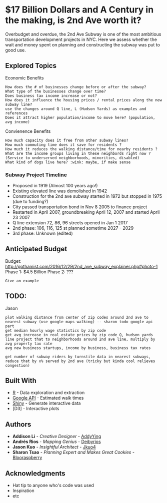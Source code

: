 # $17 Billion Dollars and A Century in the making, is 2nd Ave worth it?

Overbudget and overdue, the 2nd Ave Subway is one of the most ambitious transportation development projects in NYC. Here we assess whether the wait and money spent on planning and constructing the subway was put to good use.

## Explored Topics

Economic Benefits

```
How does the # of businesses change before or after the subway? 
What type of the businesses change over time?
Does business tax income increase or not? 
How does it influence the housing prices / rental prices along the new subway line?
use the changes around Q line, L (Hudson Yards) as examples and references
Does it attract higher population/income to move here? (population, avg income)

```
Convienence Benefits
```
How much capacity does it free from other subway lines?
How much commuting time does it save for residents ?
How much it reduces the walking distance/time for nearby residents ?  
What are the income groups living in these neighbords right now ? (Service to underserved neighborhoods, minorities, disabled)
What kind of dogs live here? :wink: maybe, if make sense 
```


### Subway Project Timeline

- Proposed in 1919 (Almost 100 years ago!)
- Existing elevated line was demolished in 1942
- Construction for the 2nd ave subway started in 1972 but stopped in 1975 (due to funding?)
- City passed transportation bond in Nov 8 2005 to finance project
- Restarted in April 2007, groundbreaking April 12, 2007 and started April 23 2007
- Q line extension 72, 86, 96 streets opened in Jan 1 2017
- 2nd phase: 106, 116, 125 st planned sometime 2027 - 2029
- 3rd phase: Unknown (edited)

## Anticipated Budget

Budget: 
http://gothamist.com/2016/12/29/2nd_ave_subway_explainer.php#photo-1
Phase 1: $4.5 Billion
Phase 2: ???

```
Give an example
```

## TODO:

Jason

```
plot walking distance from center of zip codes around 2nd ave to nearest subway (use google maps walking) -- sharon todo google api part
get median hourly wage statistics by zip code
get avg increase in real estate prices by zip code Q, hudson yards line project that to neighborhoods around 2nd ave line, multiply by avg property tax rate
avg new business startups, income by business, business tax rates

get number of subway riders by turnstile data in nearest subways, reduce that by x% served by 2nd ave (tricky but kinda cool relieves congestion)
```

## Built With

* [R](http://www.R.org) - Data exploration and extraction
* [Google API](https://www.google.com/) - Estimated walk times
* [Shiny](https://rometools.github.io/rome/) - Generate interactive data
* [D3] - Interactive plots


## Authors

* **Addison Li** - *Creative Designer* - [AddyYing](https://github.com/AddyYing)
* **Andrés Rios** - *Mapping Genius* - [Deibyrios](https://github.com/Deibyrios)
* **Jason Kuo** - *Insightful Architect* - [Jkuo4](https://github.com/jkuo4)
* **Sharon Tsao** - *Planning Expert and Makes Great Cookies* - [Blooraspberry](https://github.com/Blooraspberry)


## Acknowledgments

* Hat tip to anyone who's code was used
* Inspiration
* etc
